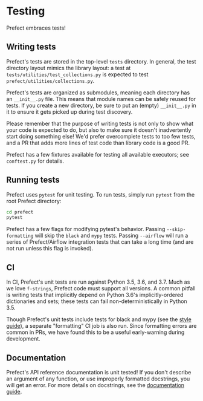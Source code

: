 # Testing

Prefect embraces tests!

## Writing tests

Prefect's tests are stored in the top-level `tests` directory. In general, the test directory layout mimics the library layout: a test at `tests/utilities/test_collections.py` is expected to test `prefect/utilities/collections.py`.

Prefect's tests are organized as submodules, meaning each directory has an `__init__.py` file. This means that module names can be safely reused for tests. If you create a new directory, be sure to put an (empty) `__init__.py` in it to ensure it gets picked up during test discovery.

Please remember that the purpose of writing tests is not only to show what your code is expected to do, but also to make sure it doesn't inadvertently start doing something else! We'd prefer overcomplete tests to too few tests, and a PR that adds more lines of test code than library code is a good PR.

Prefect has a few fixtures available for testing all available executors; see `conftest.py` for details.

## Running tests

Prefect uses `pytest` for unit testing. To run tests, simply run `pytest` from the root Prefect directory:

```bash
cd prefect
pytest
```

Prefect has a few flags for modifying pytest's behavior. Passing `--skip-formatting` will skip the `black` and `mypy` tests. Passing `--airflow` will run a series of Prefect/Airflow integration tests that can take a long time (and are not run unless this flag is invoked).

## CI

In CI, Prefect's unit tests are run against Python 3.5, 3.6, and 3.7. Much as we love `f-strings`, Prefect code must support all versions. A common pitfall is writing tests that implicitly depend on Python 3.6's implicitly-ordered dictionaries and sets; these tests can fail non-deterministically in Python 3.5.

Though Prefect's unit tests include tests for black and mypy (see the [style guide](style.md)), a separate "formatting" CI job is also run. Since formatting errors are common in PRs, we have found this to be a useful early-warning during development.

## Documentation

Prefect's API reference documentation is unit tested! If you don't describe an argument of any function, or use improperly formatted docstrings, you will get an error. For more details on docstrings, see the [documentation guide](documentation.md).
